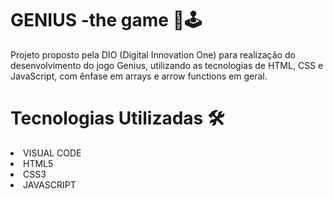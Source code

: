 # GENIUS -the game 🚦🕹
Projeto proposto pela DIO (Digital Innovation One) para realização do desenvolvimento do jogo Genius, utilizando as tecnologias de HTML, CSS e JavaScript, com ênfase em arrays e arrow functions em geral.
 
# Tecnologias Utilizadas 🛠
<li> VISUAL CODE</li>
<li> HTML5 </li>
<li> CSS3 </li>
<li> JAVASCRIPT</li>
